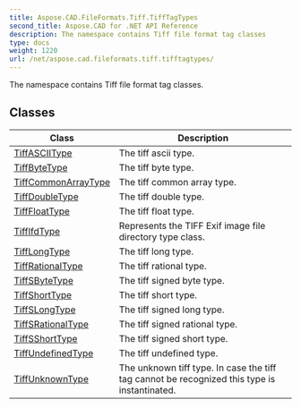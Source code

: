 ```yaml
---
title: Aspose.CAD.FileFormats.Tiff.TiffTagTypes
second_title: Aspose.CAD for .NET API Reference
description: The namespace contains Tiff file format tag classes
type: docs
weight: 1220
url: /net/aspose.cad.fileformats.tiff.tifftagtypes/
---
```

The namespace contains Tiff file format tag classes.

## Classes

| Class | Description |
| --- | --- |
| [TiffASCIIType](./tiffasciitype/) | The tiff ascii type. |
| [TiffByteType](./tiffbytetype/) | The tiff byte type. |
| [TiffCommonArrayType](./tiffcommonarraytype/) | The tiff common array type. |
| [TiffDoubleType](./tiffdoubletype/) | The tiff double type. |
| [TiffFloatType](./tifffloattype/) | The tiff float type. |
| [TiffIfdType](./tiffifdtype/) | Represents the TIFF Exif image file directory type class. |
| [TiffLongType](./tifflongtype/) | The tiff long type. |
| [TiffRationalType](./tiffrationaltype/) | The tiff rational type. |
| [TiffSByteType](./tiffsbytetype/) | The tiff signed byte type. |
| [TiffShortType](./tiffshorttype/) | The tiff short type. |
| [TiffSLongType](./tiffslongtype/) | The tiff signed long type. |
| [TiffSRationalType](./tiffsrationaltype/) | The tiff signed rational type. |
| [TiffSShortType](./tiffsshorttype/) | The tiff signed short type. |
| [TiffUndefinedType](./tiffundefinedtype/) | The tiff undefined type. |
| [TiffUnknownType](./tiffunknowntype/) | The unknown tiff type. In case the tiff tag cannot be recognized this type is instantinated. |


